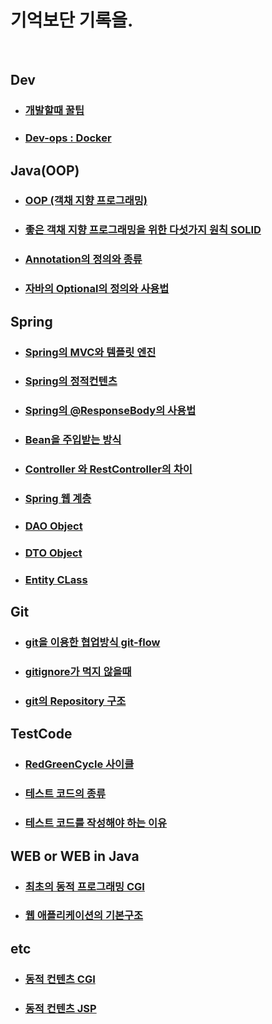 # 기억보단 기록을.

<br>

## Dev
* ### [개발할때 꿀팁](/Dev/DevTip.md)
* ### [Dev-ops : Docker](/Dev-ops/Docker.md)

## Java(OOP)
* ### [OOP (객채 지향 프로그래밍)](/OOP/oop.md)
* ### [좋은 객채 지향 프로그래밍을 위한 다섯가지 원칙 SOLID](/OOP/SOLID.md)
* ### [Annotation의 정의와 종류](/Java/Annotation/README.md)
* ### [자바의 Optional의 정의와 사용법](/Java/Optional.md)

## Spring
* ### [Spring의 MVC와 템플릿 엔진](/Spring/MVC.md)
* ### [Spring의 정적컨텐츠](/Spring/StaticContent.md)
* ### [Spring의 @ResponseBody의 사용법](/Spring/ResponseBody.md)
* ### [Bean을 주입받는 방식](/Spring/GetBean.md)
* ### [Controller 와 RestController의 차이](/Spring/RestConOrCon.md)
* ### [Spring 웹 계층](/Spring/StaticContent.md)
* ### [DAO Object](/Spring/DAO.md)
* ### [DTO Object](/Spring/DTO.md)
* ### [Entity CLass](/Spring/EntityClass.md)

## Git
* ### [git을 이용한 협업방식 git-flow](/Git/git-flow.md)
* ### [gitignore가 먹지 않을때](/Git/gitignore.md)
* ### [git의 Repository 구조](/Git/GitRepositoryConfig.md)

## TestCode
* ### [RedGreenCycle 사이클](Spring/TestCode/RedGreenCycle.md)
* ### [테스트 코드의 종류](/Spring/TestCode/TDD-UnitTest.md)
* ### [테스트 코드를 작성해야 하는 이유](/Spring/TestCode/WhyTestCode.md)

## WEB or WEB in Java
* ### [최초의 동적 프로그래밍 CGI](/WEB/DynamicContent/CGI.md)
* ### [웹 애플리케이션의 기본구조 ](/WEB/WebApplication.md)

## etc
* ### [동적 컨텐츠 CGI](/WEB/DynamicContent/CGI.md)
* ### [동적 컨텐츠 JSP](/WEB/DynamicContent/JSP.md)

